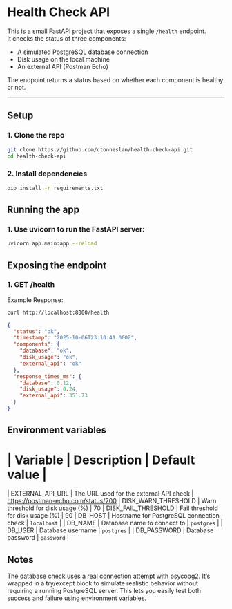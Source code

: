 # Health Check API

This is a small FastAPI project that exposes a single `/health` endpoint.  
It checks the status of three components:

- A simulated PostgreSQL database connection
- Disk usage on the local machine
- An external API (Postman Echo)

The endpoint returns a status based on whether each component is healthy or not.

---

## Setup

### 1. Clone the repo

```bash
git clone https://github.com/ctonneslan/health-check-api.git
cd health-check-api
```

### 2. Install dependencies

```bash
pip install -r requirements.txt
```

## Running the app

### 1. Use uvicorn to run the FastAPI server:

```bash
uvicorn app.main:app --reload
```

## Exposing the endpoint

### 1. GET /health

Example Response:

```bash
curl http://localhost:8000/health
```

```json
{
  "status": "ok",
  "timestamp": "2025-10-06T23:10:41.000Z",
  "components": {
    "database": "ok",
    "disk_usage": "ok",
    "external_api": "ok"
  },
  "response_times_ms": {
    "database": 0.12,
    "disk_usage": 0.24,
    "external_api": 351.73
  }
}
```

## Environment variables

# | Variable | Description | Default value |

| EXTERNAL_API_URL | The URL used for the external API check | https://postman-echo.com/status/200
| DISK_WARN_THRESHOLD | Warn threshold for disk usage (%) | 70
| DISK_FAIL_THRESHOLD | Fail threshold for disk usage (%) | 90
| DB_HOST | Hostname for PostgreSQL connection check | `localhost` |
| DB_NAME | Database name to connect to | `postgres` |
| DB_USER | Database username | `postgres` |
| DB_PASSWORD | Database password | `password` |

## Notes

The database check uses a real connection attempt with psycopg2.
It’s wrapped in a try/except block to simulate realistic behavior without requiring a running PostgreSQL server.
This lets you easily test both success and failure using environment variables.
